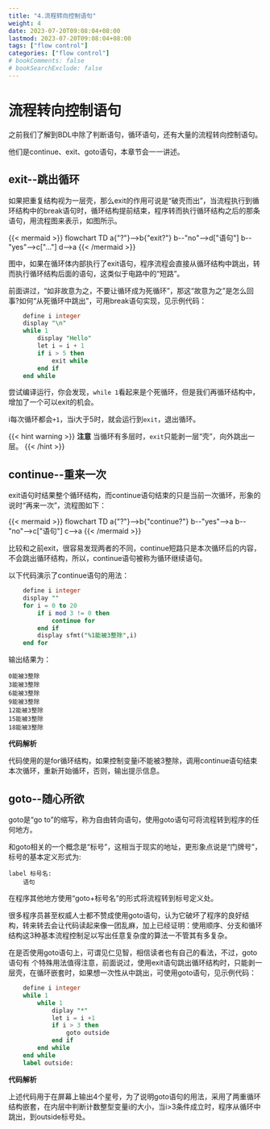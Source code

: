 ```yaml
---
title: "4.流程转向控制语句"
weight: 4
date: 2023-07-20T09:08:04+08:00
lastmod: 2023-07-20T09:08:04+08:00
tags: ["flow control"]
categories: ["flow control"]
# bookComments: false
# bookSearchExclude: false
---
```


# 流程转向控制语句

之前我们了解到BDL中除了判断语句，循环语句，还有大量的流程转向控制语句。

他们是continue、exit、goto语句，本章节会一一讲述。

## exit--跳出循环

如果把重复结构视为一层壳，那么exit的作用可说是“破壳而出”，当流程执行到循环结构中的break语句时，循环结构提前结束，程序转而执行循环结构之后的那条语句，用流程图来表示，如图所示。

{{< mermaid >}}
flowchart TD
    a{"?"}-->b{"exit?"}
    b--"no"-->d["语句"]
    b--"yes"-->c["..."]
    d-->a
{{< /mermaid >}}

图中，如果在循环体内部执行了exit语句，程序流程会直接从循环结构中跳出，转而执行循环结构后面的语句，这类似于电路中的“短路”。

前面讲过，“如非故意为之，不要让循环成为死循环”，那这“故意为之”是怎么回事?如何“从死循环中跳出”，可用break语句实现，见示例代码：

```sql
    define i integer
    display "\n"
    while 1
        display "Hello"
        let i = i + 1
        if i > 5 then
            exit while
        end if
    end while
```
尝试编译运行，你会发现，`while 1`看起来是个死循环，但是我们再循环结构中，增加了一个可以exit的机会。

i每次循环都会`+1`，当i大于5时，就会运行到`exit`，退出循环。

{{< hint warning >}}
**注意**
当循环有多层时，`exit`只能剥一层“壳”，向外跳出一层。
{{< /hint >}}

## continue--重来一次

exit语句时结果整个循环结构，而continue语句结束的只是当前一次循环，形象的说时“再来一次”，流程图如下：

{{< mermaid >}}
flowchart TD
    a{"?"}-->b{"continue?"}
    b--"yes"-->a
    b--"no"-->c["语句"]
    c-->a
{{< /mermaid >}}

比较和之前exit，很容易发现两者的不同，continue短路只是本次循环后的内容，不会跳出循环结构，所以，continue语句被称为循环继续语句。

以下代码演示了continue语句的用法：

```sql
    define i integer
    display ""
    for i = 0 to 20
        if i mod 3 != 0 then
            continue for
        end if
        display sfmt("%1能被3整除",i)
    end for
```

输出结果为：

```
0能被3整除
3能被3整除
6能被3整除
9能被3整除
12能被3整除
15能被3整除
18能被3整除
```

**代码解析**

代码使用的是for循环结构，如果控制变量i不能被3整除，调用continue语句结束本次循环，重新开始循环，否则，输出提示信息。

## goto--随心所欲

goto是“go to”的缩写，称为自由转向语句，使用goto语句可将流程转到程序的任何地方。

和goto相关的一个概念是“标号”，这相当于现实的地址，更形象点说是“门牌号”， 标号的基本定义形式为:
```
label 标号名:
    语句
```
在程序其他地方使用“goto+标号名”的形式将流程转到标号定义处。

很多程序员甚至权威人士都不赞成使用goto语句，认为它破坏了程序的良好结构，转来转去会让代码读起来像一团乱麻，加上已经证明：使用顺序、分支和循环结构这3种基本流程控制足以写出任意复杂度的算法一不管其有多复杂。

在是否使用goto语句上，可谓见仁见智，相信读者也有自己的看法，不过，goto语句有 个特殊用法值得注意，前面说过，使用exit语句跳出循环结构时，只能剥一层壳，在循环嵌套时，如果想一次性从中跳出，可使用goto语句，见示例代码：

```sql
    define i integer
    while 1
        while 1
            diplay "*"
            let i = i +1
            if i > 3 then
                goto outside
            end if
        end while
    end while
    label outside:
```
**代码解析**

上述代码用于在屏幕上输出4个星号，为了说明goto语句的用法，采用了两重循环结构嵌套，在内层中判断计数整型变量i的大小，当i>3条件成立时，程序从循环中跳出，到outside标号处。

